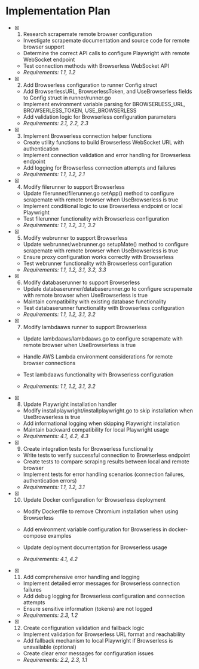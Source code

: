 # Implementation Plan

- [x] 1. Research scrapemate remote browser configuration

  - Investigate scrapemate documentation and source code for remote browser support
  - Determine the correct API calls to configure Playwright with remote WebSocket endpoint
  - Test connection methods with Browserless WebSocket API
  - _Requirements: 1.1, 1.2_

- [x] 2. Add Browserless configuration to runner Config struct

  - Add BrowserlessURL, BrowserlessToken, and UseBrowserless fields to Config struct in runner/runner.go
  - Implement environment variable parsing for BROWSERLESS_URL, BROWSERLESS_TOKEN, USE_BROWSERLESS
  - Add validation logic for Browserless configuration parameters
  - _Requirements: 2.1, 2.2, 2.3_

- [x] 3. Implement Browserless connection helper functions

  - Create utility functions to build Browserless WebSocket URL with authentication
  - Implement connection validation and error handling for Browserless endpoint
  - Add logging for Browserless connection attempts and failures
  - _Requirements: 1.1, 1.2, 2.1_

- [x] 4. Modify filerunner to support Browserless

  - Update filerunner/filerunner.go setApp() method to configure scrapemate with remote browser when UseBrowserless is true
  - Implement conditional logic to use Browserless endpoint or local Playwright
  - Test filerunner functionality with Browserless configuration
  - _Requirements: 1.1, 1.2, 3.1, 3.2_

- [x] 5. Modify webrunner to support Browserless

  - Update webrunner/webrunner.go setupMate() method to configure scrapemate with remote browser when UseBrowserless is true
  - Ensure proxy configuration works correctly with Browserless
  - Test webrunner functionality with Browserless configuration
  - _Requirements: 1.1, 1.2, 3.1, 3.2, 3.3_

- [x] 6. Modify databaserunner to support Browserless

  - Update databaserunner/databaserunner.go to configure scrapemate with remote browser when UseBrowserless is true
  - Maintain compatibility with existing database functionality
  - Test databaserunner functionality with Browserless configuration
  - _Requirements: 1.1, 1.2, 3.1, 3.2_

- [x] 7. Modify lambdaaws runner to support Browserless

  - Update lambdaaws/lambdaaws.go to configure scrapemate with remote browser when UseBrowserless is true
  - Handle AWS Lambda environment considerations for remote browser connections
  - Test lambdaaws functionality with Browserless configuration

  - _Requirements: 1.1, 1.2, 3.1, 3.2_

- [x] 8. Update Playwright installation handler

  - Modify installplaywright/installplaywright.go to skip installation when UseBrowserless is true
  - Add informational logging when skipping Playwright installation
  - Maintain backward compatibility for local Playwright usage
  - _Requirements: 4.1, 4.2, 4.3_

- [x] 9. Create integration tests for Browserless functionality

  - Write tests to verify successful connection to Browserless endpoint
  - Create tests to compare scraping results between local and remote browser
  - Implement tests for error handling scenarios (connection failures, authentication errors)
  - _Requirements: 1.1, 1.2, 3.1_

- [x] 10. Update Docker configuration for Browserless deployment

  - Modify Dockerfile to remove Chromium installation when using Browserless

  - Add environment variable configuration for Browserless in docker-compose examples
  - Update deployment documentation for Browserless usage
  - _Requirements: 4.1, 4.2_

- [x] 11. Add comprehensive error handling and logging

  - Implement detailed error messages for Browserless connection failures
  - Add debug logging for Browserless configuration and connection attempts
  - Ensure sensitive information (tokens) are not logged
  - _Requirements: 2.3, 1.2_

- [x] 12. Create configuration validation and fallback logic

  - Implement validation for Browserless URL format and reachability
  - Add fallback mechanism to local Playwright if Browserless is unavailable (optional)
  - Create clear error messages for configuration issues
  - _Requirements: 2.2, 2.3, 1.1_
